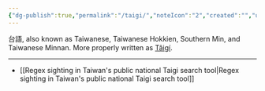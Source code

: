 ```yaml
---
{"dg-publish":true,"permalink":"/taigi/","noteIcon":"2","created":"","updated":""}
---
```


台語, also known as Taiwanese, Taiwanese Hokkien, Southern Min, and Taiwanese Minnan. More properly written as [Tâigí](https://en.wikipedia.org/wiki/Taiwanese_Hokkien).

---
- [[Regex sighting in Taiwan's public national Taigi search tool\|Regex sighting in Taiwan's public national Taigi search tool]]